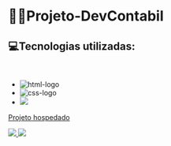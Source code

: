 # 👨‍💻Projeto-DevContabil
 
 <h2>💻Tecnologias utilizadas: </h2><br>

 - <img src="https://img.shields.io/badge/HTML5-E34F26?style=for-the-badge&logo=html5&logoColor=white" alt="html-logo"/>
 - <img src="https://img.shields.io/badge/CSS3-1572B6?style=for-the-badge&logo=css3&logoColor=white" alt="css-logo"/>
 - <img src="https://img.shields.io/badge/JavaScript-F7DF1E?style=for-the-badge&logo=javascript&logoColor=black"/>
 <a href="https://kauamath-2.netlify.app/"> Projeto hospedado
 
 <img src="https://github.com/kauamath/Projeto-DevContabil/blob/master/img/dev-contabil1.png?raw=true">
  <img src="https://github.com/kauamath/Projeto-DevContabil/blob/master/img/dev-contabil2.png?raw=true">
 
